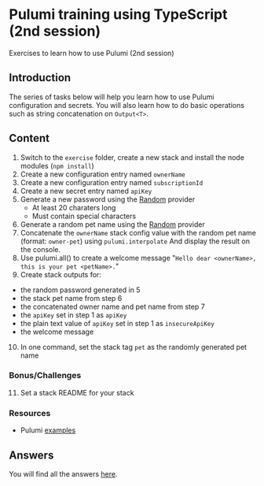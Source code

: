 # Pulumi training using TypeScript (2nd session)

Exercises to learn how to use Pulumi (2nd session)

## Introduction

The series of tasks below will help you learn how to use Pulumi configuration and secrets. You will also learn how to do basic operations such as string concatenation on `Output<T>`.

## Content

1. Switch to the `exercise` folder, create a new stack and install the node modules (`npm install`)
2. Create a new configuration entry named `ownerName`
3. Create a new configuration entry named `subscriptionId`
4. Create a new secret entry named `apiKey`
5. Generate a new password using the [Random](https://www.pulumi.com/registry/packages/random/) provider
   - At least 20 charaters long
   - Must contain special characters
6. Generate a random pet name using the [Random](https://www.pulumi.com/registry/packages/random/) provider
7. Concatenate the `ownerName` stack config value with the random pet name (format: `owner-pet`) using `pulumi.interpolate` And display the result on the console.
8. Use pulumi.all() to create a welcome message "`Hello dear <ownerName>, this is your pet <petName>.`"
9.  Create stack outputs for:
   - the random password generated in 5
   - the stack pet name from step 6
   - the concatenated owner name and pet name from step 7
   - the `apiKey` set in step 1 as `apiKey`
   - the plain text value of `apiKey` set in step 1 as `insecureApiKey`
   - the welcome message
10. In one command, set the stack tag `pet` as the randomly generated pet name

### Bonus/Challenges

11. Set a stack README for your stack

### Resources

- Pulumi [examples](https://github.com/pulumi/examples)

## Answers

You will find all the answers [here](answer/).
